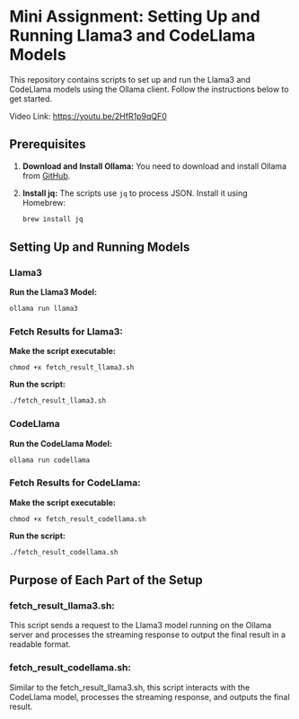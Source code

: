 # Mini Assignment: Setting Up and Running Llama3 and CodeLlama Models

This repository contains scripts to set up and run the Llama3 and CodeLlama models using the Ollama client. Follow the instructions below to get started.

Video Link: https://youtu.be/2HfR1p9qQF0

## Prerequisites

1. **Download and Install Ollama:**
   You need to download and install Ollama from [GitHub](https://github.com/ollama/ollama).

2. **Install jq:**
   The scripts use `jq` to process JSON. Install it using Homebrew:
   ```sh
   brew install jq

## Setting Up and Running Models

### Llama3

**Run the Llama3 Model:**
```sh
ollama run llama3
```
### Fetch Results for Llama3:

**Make the script executable:**

```
chmod +x fetch_result_llama3.sh
```

**Run the script:**
```sh
./fetch_result_llama3.sh
```

### CodeLlama

**Run the CodeLlama Model:**
```sh
ollama run codellama
```

### Fetch Results for CodeLlama:

**Make the script executable:**
```
chmod +x fetch_result_codellama.sh
```

**Run the script:**
```sh
./fetch_result_codellama.sh
```

## Purpose of Each Part of the Setup
### fetch_result_llama3.sh:
This script sends a request to the Llama3 model running on the Ollama server and processes the streaming response to output the final result in a readable format.

### fetch_result_codellama.sh:
Similar to the fetch_result_llama3.sh, this script interacts with the CodeLlama model, processes the streaming response, and outputs the final result.